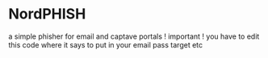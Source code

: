 # NordPHISH
 a simple phisher for email and captave portals 
! important ! you have to edit this code where it says to put in your email pass target etc
